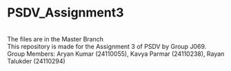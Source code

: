 # PSDV_Assignment3
<br>
The files are in the Master Branch<br>
This repository is made for the Assignment 3 of PSDV by Group J069. <br>
Group Members: Aryan Kumar (24110055), Kavya Parmar (24110238), Rayan Talukder (24110294)

